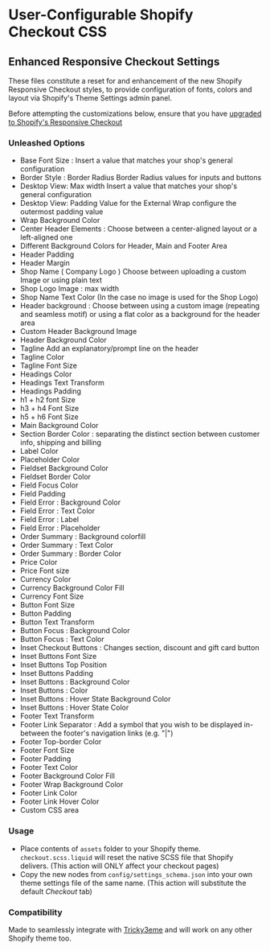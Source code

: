 # User-Configurable Shopify Checkout CSS
## Enhanced Responsive Checkout Settings

These files constitute a reset for and enhancement of the new Shopify Responsive Checkout styles, to provide configuration of fonts, colors and layout via Shopify's Theme Settings admin panel.

Before attempting the customizations below, ensure that you have [upgraded to Shopify's Responsive Checkout](http://docs.shopify.com/manual/configuration/store-customization/page-specific/checkout-page/how-to-upgrade-to-responsive-checkout)

### Unleashed Options

* Base Font Size : Insert a value that matches your shop's general configuration
* Border Style : Border Radius Border Radius values for inputs and buttons
* Desktop View: Max width Insert a value that matches your shop's general configuration 	
* Desktop View: Padding Value for the External Wrap configure the outermost padding value 	
* Wrap Background Color
* Center Header Elements : Choose between a center-aligned layout or a left-aligned one 	
* Different Background Colors for Header, Main and Footer Area 
* Header Padding 
* Header Margin
* Shop Name ( Company Logo ) Choose between uploading a custom Image or using plain text 	
* Shop Logo Image : max width
* Shop Name Text Color (In the case no image is used for the Shop Logo)
* Header background : Choose between using a custom image (repeating and seamless motif) or using a flat color as a background for the header area 	
* Custom Header Background Image 
* Header Background Color 
* Tagline Add an explanatory/prompt line on the header 	
* Tagline Color
* Tagline Font Size
* Headings Color
* Headings Text Transform 	
* Headings Padding
* h1 + h2 font Size 	
* h3 + h4 Font Size 	
* h5 + h6 Font Size
* Main Background Color
* Section Border Color : separating the distinct section between customer info, shipping and billing
* Label Color 	
* Placeholder Color
* Fieldset Background Color 	
* Fieldset Border Color
* Field Focus Color 	
* Field Padding
* Field Error : Background Color 	
* Field Error : Text Color
* Field Error : Label 	
* Field Error : Placeholder
* Order Summary : Background colorfill 	
* Order Summary : Text Color 	
* Order Summary : Border Color
* Price Color 	
* Price Font size
* Currency Color 	
* Currency Background Color Fill 	
* Currency Font Size
* Button Font Size 	
* Button Padding 	
* Button Text Transform
* Button Focus : Background Color 	
* Button Focus : Text Color
* Inset Checkout Buttons : Changes section, discount and gift card button
* Inset Buttons Font Size 	
* Inset Buttons Top Position 	
* Inset Buttons Padding
* Inset Buttons : Background Color 	
* Inset Buttons : Color
* Inset Buttons : Hover State Background Color 	
* Inset Buttons : Hover State Color
* Footer Text Transform 	
* Footer Link Separator : Add a symbol that you wish to be displayed in-between the footer's navigation links (e.g. "|") 	
* Footer Top-border Color
* Footer Font Size 	
* Footer Padding 	
* Footer Text Color
* Footer Background Color Fill 	
* Footer Wrap Background Color
* Footer Link Color
* Footer Link Hover Color
* Custom CSS area

### Usage

* Place contents of `assets` folder to your Shopify theme. `checkout.scss.liquid` will reset the native SCSS file that Shopify delivers. (This action will ONLY affect your checkout pages)
* Copy the new nodes from `config/settings_schema.json` into your own theme settings file of the same name. (This action will substitute the default _Checkout_ tab)

### Compatibility

Made to seamlessly integrate with [Tricky3eme](https://github.com/rickydazla/Tricky3eme) and will work on any other Shopify theme too. 
